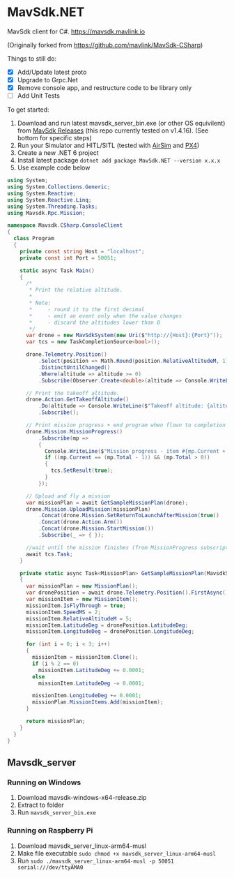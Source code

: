 # MavSdk.NET
MavSdk client for C#. https://mavsdk.mavlink.io

(Originally forked from https://github.com/mavlink/MavSdk-CSharp)

Things to still do:
- [x] Add/Update latest proto
- [x] Upgrade to Grpc.Net
- [x] Remove console app, and restructure code to be library only
- [ ] Add Unit Tests

To get started:
1. Download and run latest mavsdk_server_bin.exe (or other OS equivilent) from [MavSdk Releases](https://github.com/mavlink/MavSdk/releases) (this repo currently tested on v1.4.16).  (See bottom for specific steps)
1. Run your Simulator and HITL/SITL (tested with [AirSim](https://github.com/tank104/AirSim) and [PX4](https://microsoft.github.io/AirSim/px4_sitl_wsl2/))
1. Create a new .NET 6 project
1. Install latest package `dotnet add package MavSdk.NET --version x.x.x`
1. Use example code below
```cs
using System;
using System.Collections.Generic;
using System.Reactive;
using System.Reactive.Linq;
using System.Threading.Tasks;
using Mavsdk.Rpc.Mission;

namespace Mavsdk.CSharp.ConsoleClient
{
  class Program
  {
    private const string Host = "localhost";
    private const int Port = 50051;

    static async Task Main()
    {
      /*
       * Print the relative altitude.
       *
       * Note:
       *     - round it to the first decimal
       *     - emit an event only when the value changes
       *     - discard the altitudes lower than 0
       */
      var drone = new MavSdkSystem(new Uri($"http://{Host}:{Port}"));
      var tcs = new TaskCompletionSource<bool>();

      drone.Telemetry.Position()
          .Select(position => Math.Round(position.RelativeAltitudeM, 1))
          .DistinctUntilChanged()
          .Where(altitude => altitude >= 0)
          .Subscribe(Observer.Create<double>(altitude => Console.WriteLine($"altitude: {altitude}"), _ => { }));

      // Print the takeoff altitude.
      drone.Action.GetTakeoffAltitude()
          .Do(altitude => Console.WriteLine($"Takeoff altitude: {altitude}"))
          .Subscribe();

      // Print mission progress + end program when flown to completion
      drone.Mission.MissionProgress()
          .Subscribe(mp =>
          {
            Console.WriteLine($"Mission progress - item #{mp.Current + 1}");
            if ((mp.Current == (mp.Total - 1)) && (mp.Total > 0))
            {
              tcs.SetResult(true);
            }
          });

      // Upload and fly a mission
      var missionPlan = await GetSampleMissionPlan(drone);
      drone.Mission.UploadMission(missionPlan)
          .Concat(drone.Mission.SetReturnToLaunchAfterMission(true))
          .Concat(drone.Action.Arm())
          .Concat(drone.Mission.StartMission())
          .Subscribe(_ => { });

      //wait until the mission finishes (from MissionProgress subscription)
      await tcs.Task;
    }

    private static async Task<MissionPlan> GetSampleMissionPlan(MavsdkSystem drone)
    {
      var missionPlan = new MissionPlan();
      var dronePosition = await drone.Telemetry.Position().FirstAsync();
      var missionItem = new MissionItem();
      missionItem.IsFlyThrough = true;
      missionItem.SpeedMS = 2;
      missionItem.RelativeAltitudeM = 5;
      missionItem.LatitudeDeg = dronePosition.LatitudeDeg;
      missionItem.LongitudeDeg = dronePosition.LongitudeDeg;

      for (int i = 0; i < 3; i++)
      {
        missionItem = missionItem.Clone();
        if (i % 2 == 0)
          missionItem.LatitudeDeg += 0.0001;
        else
          missionItem.LatitudeDeg -= 0.0001;

        missionItem.LongitudeDeg += 0.0001;
        missionPlan.MissionItems.Add(missionItem);
      }

      return missionPlan;
    }
  }
}
```

## Mavsdk_server

### Running on Windows
1. Download mavsdk-windows-x64-release.zip
1. Extract to folder
1. Run `mavsdk_server_bin.exe`

### Running on Raspberry Pi
1. Download mavsdk_server_linux-arm64-musl
2. Make file executable `sudo chmod +x mavsdk_server_linux-arm64-musl`
3. Run `sudo ./mavsdk_server_linux-arm64-musl -p 50051 serial:///dev/ttyAMA0`

